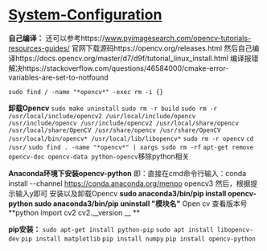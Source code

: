 # [System-Configuration](https://github.com/John-Joe/System-Configuration)
**自己编译：**
还可以参考https://www.pyimagesearch.com/opencv-tutorials-resources-guides/
官网下载源码https://opencv.org/releases.html
然后自己编译https://docs.opencv.org/master/d7/d9f/tutorial_linux_install.html
编译报错解决https://stackoverflow.com/questions/46584000/cmake-error-variables-are-set-to-notfound

`sudo find / -name "*opencv*" -exec rm -i {}`

**卸载Opencv**
`sudo make uninstall`
`sudo rm -r build`
`sudo rm -r /usr/local/include/opencv2 /usr/local/include/opencv /usr/include/opencv /usr/include/opencv2 /usr/local/share/opencv /usr/local/share/OpenCV /usr/share/opencv /usr/share/OpenCV /usr/local/bin/opencv* /usr/local/lib/libopencv*`
`sudo rm -r opencv`
`cd /usr/`
`sudo find . -name "*opencv*" | xargs sudo rm -rf`
`apt-get remove opencv-doc opencv-data python-opencv`移除python相关

**Anaconda环境下安装opencv-python**
即：直接在cmd命令行输入：conda install --channel https://conda.anaconda.org/menpo opencv3
然后，根据提示输入y即可
安装以及卸载Opencv
**sudo anaconda3/bin/pip install opencv-python
sudo anaconda3/bin/pip uninstall "模块名"**
Open cv 查看版本号
**python
import cv2
cv2.__version __ **

**pip安装：**
`sudo apt-get install python-pip`
`sudo apt install libopencv-dev`
`pip install matplotlib`
`pip install numpy`
`pip install opencv-python`